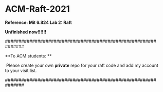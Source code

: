 # ACM-Raft-2021

**Reference: Mit 6.824 Lab 2: Raft**

**Unfinished now!!!!!!**

###############################################################

**To ACM students: **

​	Please create your own **private** repo for your raft code and add my account to your visit list. 

###############################################################

